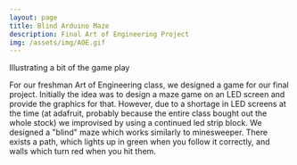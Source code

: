```yaml
---
layout: page
title: Blind Arduino Maze
description: Final Art of Engineering Project
img: /assets/img/AOE.gif
---
```


<div>
    <img class="col three left" src="{{ site.baseurl }}/assets/img/AOE.gif" alt="" title="example image"/>
</div>
<div class="col three caption">
Illustrating a bit of the game play </div>

For our freshman Art of Engineering class, we designed a game for our final project. Initially the idea was to design a maze game on an LED screen and provide the graphics for that. However, due to a shortage in LED screens at the time (at adafruit, probably because the entire class bought out the whole stock) we improvised by using a continued led strip block. We designed a "blind" maze which works similarly to minesweeper. There exists a path, which lights up in green when you follow it correctly, and walls which turn red when you hit them. 